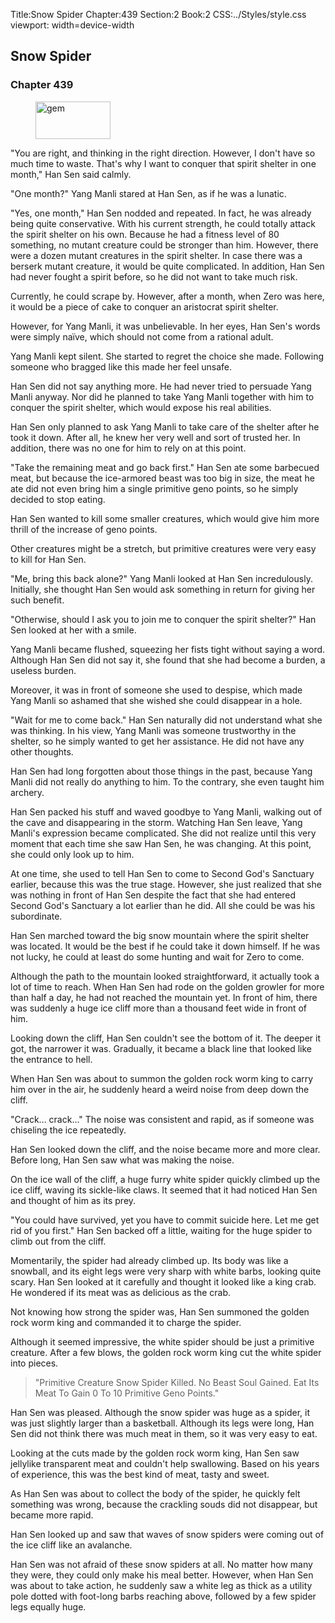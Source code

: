 Title:Snow Spider 
Chapter:439 
Section:2 
Book:2 
CSS:../Styles/style.css 
viewport: width=device-width
  
## Snow Spider
### Chapter 439 
<figure>
	<img src="../Images/gem.gif" alt="gem" id="gem" width="120" height="60" />
</figure>
  

  
  "You are right, and thinking in the right direction. However, I don't have so much time to waste. That's why I want to conquer that spirit shelter in one month," Han Sen said calmly.

"One month?" Yang Manli stared at Han Sen, as if he was a lunatic.

"Yes, one month," Han Sen nodded and repeated. In fact, he was already being quite conservative. With his current strength, he could totally attack the spirit shelter on his own. Because he had a fitness level of 80 something, no mutant creature could be stronger than him. However, there were a dozen mutant creatures in the spirit shelter. In case there was a berserk mutant creature, it would be quite complicated. In addition, Han Sen had never fought a spirit before, so he did not want to take much risk.

Currently, he could scrape by. However, after a month, when Zero was here, it would be a piece of cake to conquer an aristocrat spirit shelter.

However, for Yang Manli, it was unbelievable. In her eyes, Han Sen's words were simply naïve, which should not come from a rational adult.

Yang Manli kept silent. She started to regret the choice she made. Following someone who bragged like this made her feel unsafe.

Han Sen did not say anything more. He had never tried to persuade Yang Manli anyway. Nor did he planned to take Yang Manli together with him to conquer the spirit shelter, which would expose his real abilities.

Han Sen only planned to ask Yang Manli to take care of the shelter after he took it down. After all, he knew her very well and sort of trusted her. In addition, there was no one for him to rely on at this point.

"Take the remaining meat and go back first." Han Sen ate some barbecued meat, but because the ice-armored beast was too big in size, the meat he ate did not even bring him a single primitive geno points, so he simply decided to stop eating.

Han Sen wanted to kill some smaller creatures, which would give him more thrill of the increase of geno points.

Other creatures might be a stretch, but primitive creatures were very easy to kill for Han Sen.

"Me, bring this back alone?" Yang Manli looked at Han Sen incredulously. Initially, she thought Han Sen would ask something in return for giving her such benefit.

"Otherwise, should I ask you to join me to conquer the spirit shelter?" Han Sen looked at her with a smile.

Yang Manli became flushed, squeezing her fists tight without saying a word. Although Han Sen did not say it, she found that she had become a burden, a useless burden.

Moreover, it was in front of someone she used to despise, which made Yang Manli so ashamed that she wished she could disappear in a hole.

"Wait for me to come back." Han Sen naturally did not understand what she was thinking. In his view, Yang Manli was someone trustworthy in the shelter, so he simply wanted to get her assistance. He did not have any other thoughts.

Han Sen had long forgotten about those things in the past, because Yang Manli did not really do anything to him. To the contrary, she even taught him archery.

Han Sen packed his stuff and waved goodbye to Yang Manli, walking out of the cave and disappearing in the storm. Watching Han Sen leave, Yang Manli's expression became complicated. She did not realize until this very moment that each time she saw Han Sen, he was changing. At this point, she could only look up to him.

At one time, she used to tell Han Sen to come to Second God's Sanctuary earlier, because this was the true stage. However, she just realized that she was nothing in front of Han Sen despite the fact that she had entered Second God's Sanctuary a lot earlier than he did. All she could be was his subordinate.

Han Sen marched toward the big snow mountain where the spirit shelter was located. It would be the best if he could take it down himself. If he was not lucky, he could at least do some hunting and wait for Zero to come.

Although the path to the mountain looked straightforward, it actually took a lot of time to reach. When Han Sen had rode on the golden growler for more than half a day, he had not reached the mountain yet. In front of him, there was suddenly a huge ice cliff more than a thousand feet wide in front of him.

Looking down the cliff, Han Sen couldn't see the bottom of it. The deeper it got, the narrower it was. Gradually, it became a black line that looked like the entrance to hell.

When Han Sen was about to summon the golden rock worm king to carry him over in the air, he suddenly heard a weird noise from deep down the cliff.

"Crack… crack…" The noise was consistent and rapid, as if someone was chiseling the ice repeatedly.

Han Sen looked down the cliff, and the noise became more and more clear. Before long, Han Sen saw what was making the noise.

On the ice wall of the cliff, a huge furry white spider quickly climbed up the ice cliff, waving its sickle-like claws. It seemed that it had noticed Han Sen and thought of him as its prey.

"You could have survived, yet you have to commit suicide here. Let me get rid of you first." Han Sen backed off a little, waiting for the huge spider to climb out from the cliff.

Momentarily, the spider had already climbed up. Its body was like a snowball, and its eight legs were very sharp with white barbs, looking quite scary. Han Sen looked at it carefully and thought it looked like a king crab. He wondered if its meat was as delicious as the crab.

Not knowing how strong the spider was, Han Sen summoned the golden rock worm king and commanded it to charge the spider.

Although it seemed impressive, the white spider should be just a primitive creature. After a few blows, the golden rock worm king cut the white spider into pieces.

> "Primitive Creature Snow Spider Killed. No Beast Soul Gained. Eat Its Meat To Gain 0 To 10 Primitive Geno Points."

Han Sen was pleased. Although the snow spider was huge as a spider, it was just slightly larger than a basketball. Although its legs were long, Han Sen did not think there was much meat in them, so it was very easy to eat.

Looking at the cuts made by the golden rock worm king, Han Sen saw jellylike transparent meat and couldn't help swallowing. Based on his years of experience, this was the best kind of meat, tasty and sweet.

As Han Sen was about to collect the body of the spider, he quickly felt something was wrong, because the crackling souds did not disappear, but became more rapid.

Han Sen looked up and saw that waves of snow spiders were coming out of the ice cliff like an avalanche.

Han Sen was not afraid of these snow spiders at all. No matter how many they were, they could only make his meal better. However, when Han Sen was about to take action, he suddenly saw a white leg as thick as a utility pole dotted with foot-long barbs reaching above, followed by a few spider legs equally huge.
